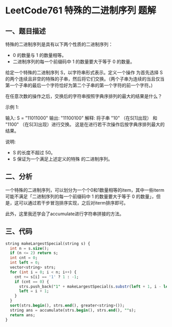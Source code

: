 # LeetCode761 特殊的二进制序列 题解

## 一、题目描述

特殊的二进制序列是具有以下两个性质的二进制序列：

+ 0 的数量与 1 的数量相等。
+ 二进制序列的每一个前缀码中 1 的数量要大于等于 0 的数量。

给定一个特殊的二进制序列 S，以字符串形式表示。定义一个操作 为首先选择 S 的两个连续且非空的特殊的子串，然后将它们交换。（两个子串为连续的当且仅当第一个子串的最后一个字符恰好为第二个子串的第一个字符的前一个字符。)

在任意次数的操作之后，交换后的字符串按照字典序排列的最大的结果是什么？

示例 1:

输入: S = "11011000"
输出: "11100100"
解释:
将子串 "10" （在S[1]出现） 和 "1100" （在S[3]出现）进行交换。
这是在进行若干次操作后按字典序排列最大的结果。

说明:

+ S 的长度不超过 50。
+ S 保证为一个满足上述定义的特殊 的二进制序列。



## 二、分析

一个特殊的二进制序列，可以划分为一个个0和1数量相等的item，其中一些iterm可能不满足「二进制序列的每一个前缀码中 1 的数量要大于等于 0 的数量」，但是，这可以通过若干步冒泡排序实现，之后对iterm排序即可。

此外，这里我还学会了accumulate进行字符串拼接的方法。



## 三、代码

```sql
string makeLargestSpecial(string s) {
  int n = s.size();
  if (n <= 2) return s;
  int cnt = 0;
  int left = 0;
  vector<string> strs;
  for (int i = 0; i < n; i++) {
    cnt += s[i] == '1' ? 1 : -1;
    if (cnt == 0) {
      strs.push_back("1" + makeLargestSpecial(s.substr(left + 1, i - left - 1)) + "0");
      left = i + 1;
    }
  }
  sort(strs.begin(), strs.end(), greater<string>());
  string ans = accumulate(strs.begin(), strs.end(), ""s);
  return ans;
}
```

